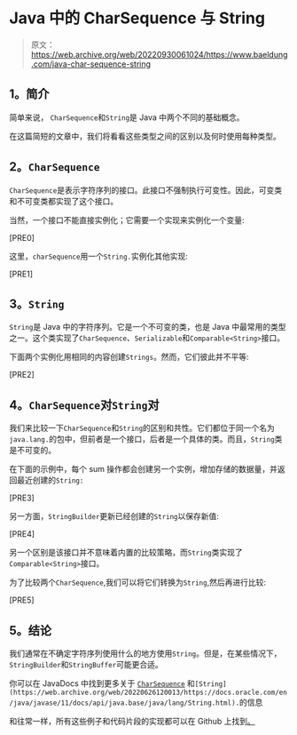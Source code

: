 # Java 中的 CharSequence 与 String

> 原文：<https://web.archive.org/web/20220930061024/https://www.baeldung.com/java-char-sequence-string>

## **1。简介**

简单来说， `CharSequence`和`String`是 Java 中两个不同的基础概念。

在这篇简短的文章中，我们将看看这些类型之间的区别以及何时使用每种类型。

## **2。`CharSequence`**

`CharSequence`是表示字符序列的接口。此接口不强制执行可变性。因此，可变类和不可变类都实现了这个接口。

当然，一个接口不能直接实例化；它需要一个实现来实例化一个变量:

[PRE0]

这里，`charSequence`用一个`String.`实例化其他实现:

[PRE1]

## **3。`String`**

`String`是 Java 中的字符序列。它是一个不可变的类，也是 Java 中最常用的类型之一。这个类实现了`CharSequence`、`Serializable`和`Comparable<String>`接口。

下面两个实例化用相同的内容创建`Strings`。然而，它们彼此并不平等:

[PRE2]

## **4。`CharSequence`对`String`对**

我们来比较一下`CharSequence`和`String`的区别和共性。它们都位于同一个名为`java.lang.`的包中，但前者是一个接口，后者是一个具体的类。而且，`String`类是不可变的。

在下面的示例中，每个 sum 操作都会创建另一个实例，增加存储的数据量，并返回最近创建的`String:`

[PRE3]

另一方面，`StringBuilder`更新已经创建的`String`以保存新值:

[PRE4]

另一个区别是该接口并不意味着内置的比较策略，而`String`类实现了`Comparable<String>`接口。

为了比较两个`CharSequence`,我们可以将它们转换为`String`,然后再进行比较:

[PRE5]

## **5。结论**

我们通常在不确定字符序列使用什么的地方使用`String`。但是，在某些情况下，`StringBuilder`和`StringBuffer`可能更合适。

你可以在 JavaDocs 中找到更多关于 [`CharSequence`](https://web.archive.org/web/20220626120013/https://docs.oracle.com/en/java/javase/11/docs/api/java.base/java/lang/CharSequence.html) 和`[String](https://web.archive.org/web/20220626120013/https://docs.oracle.com/en/java/javase/11/docs/api/java.base/java/lang/String.html).`的信息

和往常一样，所有这些例子和代码片段的实现都可以在 Github 上找到[。](https://web.archive.org/web/20220626120013/https://github.com/eugenp/tutorials/tree/master/core-java-modules/core-java-string-apis)
